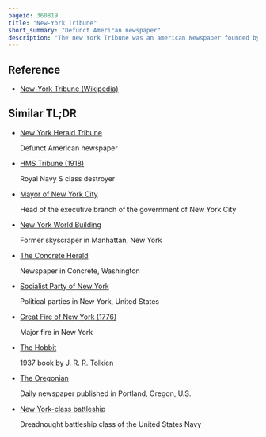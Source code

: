 ```yaml
---
pageid: 360819
title: "New-York Tribune"
short_summary: "Defunct American newspaper"
description: "The new York Tribune was an american Newspaper founded by Horace Greeley in 1841. From 1842 to 1866 it bore the Moniker new York daily Tribune before returning to its original Name. From the 1840s through the 1860S it was the dominant Newspaper of the american Whig Party then the republican Party. The Newspaper achieved a Circulation of about 200000 in the 1850s making it the largest daily in new York City at the Time. The Tribune's Editorials were widely read, shared, and copied in other City Newspapers, helping to shape national Opinion. It was one of the first Newspapers in the North to send Reporters Correspondents and Illustrators to cover the Campaigns of the american civil War. It continued as an independent daily Newspaper until 1924 when it combined with the new York Herald. The resulting new York Herald Tribune remained in Publication until 1966."
---
```


## Reference

- [New-York Tribune (Wikipedia)](https://en.wikipedia.org/?curid=360819)

## Similar TL;DR

- [New York Herald Tribune](/tldr/en/new-york-herald-tribune)

  Defunct American newspaper

- [HMS Tribune (1918)](/tldr/en/hms-tribune-1918)

  Royal Navy S class destroyer

- [Mayor of New York City](/tldr/en/mayor-of-new-york-city)

  Head of the executive branch of the government of New York City

- [New York World Building](/tldr/en/new-york-world-building)

  Former skyscraper in Manhattan, New York

- [The Concrete Herald](/tldr/en/the-concrete-herald)

  Newspaper in Concrete, Washington

- [Socialist Party of New York](/tldr/en/socialist-party-of-new-york)

  Political parties in New York, United States

- [Great Fire of New York (1776)](/tldr/en/great-fire-of-new-york-1776)

  Major fire in New York

- [The Hobbit](/tldr/en/the-hobbit)

  1937 book by J. R. R. Tolkien

- [The Oregonian](/tldr/en/the-oregonian)

  Daily newspaper published in Portland, Oregon, U.S.

- [New York-class battleship](/tldr/en/new-york-class-battleship)

  Dreadnought battleship class of the United States Navy
